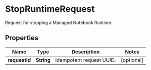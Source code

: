 

# StopRuntimeRequest

Request for stopping a Managed Notebook Runtime.

## Properties

| Name | Type | Description | Notes |
|------------ | ------------- | ------------- | -------------|
|**requestId** | **String** | Idempotent request UUID. |  [optional] |



